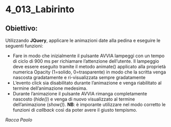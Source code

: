 # 4_013_Labirinto
## Obiettivo:
Utilizzando **JQuery**, applicare le animazioni date alla pedina e eseguire le seguenti funzioni:
- Fare in modo che inizialmente il pulsante AVVIA lampeggi con un tempo di ciclo di 900 ms per richiamare l’attenzione dell’utente. Il lampeggio deve essere eseguito tramite il metodo animate() applicato alla proprietà numerica Opacity (1=solido, 0=trasparente) in modo che la scritta venga nascosta gradatamente e ri-visualizzata sempre gradatamente
- L’evento click sia disabilitato durante l’animazione e venga riabilitato al termine dell’animazione medesima.
- Durante l’animazione il pulsante AVVIA rimanga completamente nascosto (*hide()*) e venga di nuovo visualizzato al termine dell’animazione (*show()*).
**NB**: è imporante utilizzare nel modo corretto le funzioni di *callback* così da poter avere il giusto tempismo.

*Racca Paolo*

